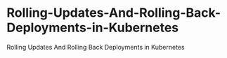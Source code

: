 # Rolling-Updates-And-Rolling-Back-Deployments-in-Kubernetes
Rolling Updates And Rolling Back Deployments in Kubernetes
